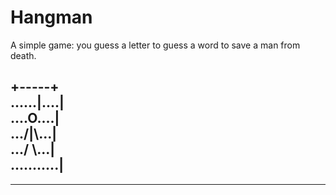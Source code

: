 # Hangman
A simple game: you guess a letter to guess a word to save a man from death.

+-----+  
......|....|  
....O....|  
.../|\\...|  
.../ \\...|  
...........|  
-------
-------
